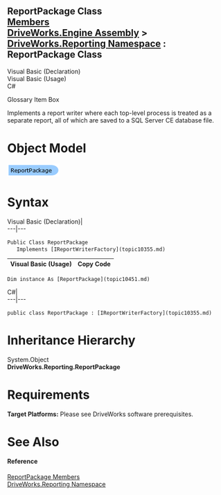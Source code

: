 ReportPackage Class   
[Members](topic10452.md)   
[DriveWorks.Engine Assembly](topic2156.md) > [DriveWorks.Reporting Namespace](topic10334.md) : ReportPackage Class  
---  
  
Visual Basic (Declaration)    
Visual Basic (Usage)    
C# 

Glossary Item Box

Implements a report writer where each top-level process is treated as a separate report, all of which are saved to a SQL Server CE database file. 

# Object Model

![](dotnetdiagramimages/image526.png)

# Syntax

Visual Basic (Declaration)|   
---|---  
      
    
    Public Class ReportPackage 
       Implements [IReportWriterFactory](topic10355.md)   
  
Visual Basic (Usage)| Copy Code  
---|---  
      
    
    Dim instance As [ReportPackage](topic10451.md)  
  
C#|   
---|---  
      
    
    public class ReportPackage : [IReportWriterFactory](topic10355.md)    
  
# Inheritance Hierarchy

System.Object  
**DriveWorks.Reporting.ReportPackage**  


# Requirements

**Target Platforms:** Please see DriveWorks software prerequisites.

# See Also

#### Reference

[ReportPackage Members](topic10452.md)   
[DriveWorks.Reporting Namespace](topic10334.md)


